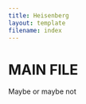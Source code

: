```yaml
---
title: Heisenberg
layout: template
filename: index
--- 
```


<h1>MAIN FILE</h1>

<p>Maybe or maybe not</p>